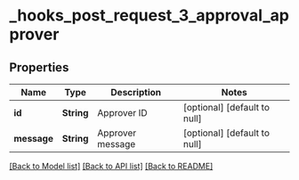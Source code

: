 # _hooks_post_request_3_approval_approver
## Properties

| Name | Type | Description | Notes |
|------------ | ------------- | ------------- | -------------|
| **id** | **String** | Approver ID | [optional] [default to null] |
| **message** | **String** | Approver message | [optional] [default to null] |

[[Back to Model list]](../README.md#documentation-for-models) [[Back to API list]](../README.md#documentation-for-api-endpoints) [[Back to README]](../README.md)


